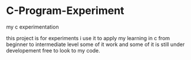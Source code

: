 # C-Program-Experiment
my c experimentation

this project is for experiments i use it to apply 
my learning in c from beginner to intermediate level
some of it work and some of it is still under developement
free to look to my code. 
